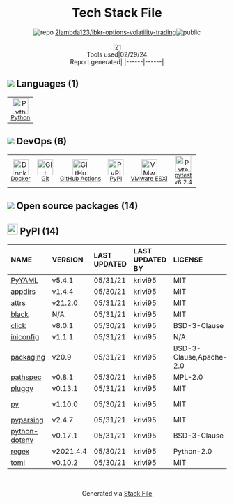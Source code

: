 <!--
&lt;--- Readme.md Snippet without images Start ---&gt;
## Tech Stack
2lambda123/ibkr-options-volatility-trading is built on the following main stack:

- [Python](https://www.python.org) – Languages
- [Docker](https://www.docker.com/) – Virtual Machine Platforms & Containers
- [GitHub Actions](https://github.com/features/actions) – Continuous Integration
- [VMware ESXi](https://www.vmware.com/products/esxi-and-esx.html) – Virtual Machine Management
- [pytest](http://pytest.org/latest/) – Testing Frameworks

Full tech stack [here](/techstack.md)

&lt;--- Readme.md Snippet without images End ---&gt;

&lt;--- Readme.md Snippet with images Start ---&gt;
## Tech Stack
2lambda123/ibkr-options-volatility-trading is built on the following main stack:

- <img width='25' height='25' src='https://img.stackshare.io/service/993/pUBY5pVj.png' alt='Python'/> [Python](https://www.python.org) – Languages
- <img width='25' height='25' src='https://img.stackshare.io/service/586/n4u37v9t_400x400.png' alt='Docker'/> [Docker](https://www.docker.com/) – Virtual Machine Platforms & Containers
- <img width='25' height='25' src='https://img.stackshare.io/service/11563/actions.png' alt='GitHub Actions'/> [GitHub Actions](https://github.com/features/actions) – Continuous Integration
- <img width='25' height='25' src='https://img.stackshare.io/service/48291/default_61ce96b4378e0a2a4b386b66a34c393760b770e0.jpg' alt='VMware ESXi'/> [VMware ESXi](https://www.vmware.com/products/esxi-and-esx.html) – Virtual Machine Management
- <img width='25' height='25' src='https://img.stackshare.io/service/4586/Lu99Qe0Z_400x400.png' alt='pytest'/> [pytest](http://pytest.org/latest/) – Testing Frameworks

Full tech stack [here](/techstack.md)

&lt;--- Readme.md Snippet with images End ---&gt;
-->
<div align="center">

# Tech Stack File
![](https://img.stackshare.io/repo.svg "repo") [2lambda123/ibkr-options-volatility-trading](https://github.com/2lambda123/ibkr-options-volatility-trading)![](https://img.stackshare.io/public_badge.svg "public")
<br/><br/>
|21<br/>Tools used|02/29/24 <br/>Report generated|
|------|------|
</div>

## <img src='https://img.stackshare.io/languages.svg'/> Languages (1)
<table><tr>
  <td align='center'>
  <img width='36' height='36' src='https://img.stackshare.io/service/993/pUBY5pVj.png' alt='Python'>
  <br>
  <sub><a href="https://www.python.org">Python</a></sub>
  <br>
  <sub></sub>
</td>

</tr>
</table>

## <img src='https://img.stackshare.io/devops.svg'/> DevOps (6)
<table><tr>
  <td align='center'>
  <img width='36' height='36' src='https://img.stackshare.io/service/586/n4u37v9t_400x400.png' alt='Docker'>
  <br>
  <sub><a href="https://www.docker.com/">Docker</a></sub>
  <br>
  <sub></sub>
</td>

<td align='center'>
  <img width='36' height='36' src='https://img.stackshare.io/service/1046/git.png' alt='Git'>
  <br>
  <sub><a href="http://git-scm.com/">Git</a></sub>
  <br>
  <sub></sub>
</td>

<td align='center'>
  <img width='36' height='36' src='https://img.stackshare.io/service/11563/actions.png' alt='GitHub Actions'>
  <br>
  <sub><a href="https://github.com/features/actions">GitHub Actions</a></sub>
  <br>
  <sub></sub>
</td>

<td align='center'>
  <img width='36' height='36' src='https://img.stackshare.io/service/12572/-RIWgodF_400x400.jpg' alt='PyPI'>
  <br>
  <sub><a href="https://pypi.org/">PyPI</a></sub>
  <br>
  <sub></sub>
</td>

<td align='center'>
  <img width='36' height='36' src='https://img.stackshare.io/service/48291/default_61ce96b4378e0a2a4b386b66a34c393760b770e0.jpg' alt='VMware ESXi'>
  <br>
  <sub><a href="https://www.vmware.com/products/esxi-and-esx.html">VMware ESXi</a></sub>
  <br>
  <sub></sub>
</td>

<td align='center'>
  <img width='36' height='36' src='https://img.stackshare.io/service/4586/Lu99Qe0Z_400x400.png' alt='pytest'>
  <br>
  <sub><a href="http://pytest.org/latest/">pytest</a></sub>
  <br>
  <sub>v6.2.4</sub>
</td>

</tr>
</table>


## <img src='https://img.stackshare.io/group.svg' /> Open source packages (14)</h2>

## <img width='24' height='24' src='https://img.stackshare.io/service/12572/-RIWgodF_400x400.jpg'/> PyPI (14)

|NAME|VERSION|LAST UPDATED|LAST UPDATED BY|LICENSE|VULNERABILITIES|
|:------|:------|:------|:------|:------|:------|
|[PyYAML](https://pypi.org/project/PyYAML)|v5.4.1|05/31/21|krivi95 |MIT|N/A|
|[appdirs](https://pypi.org/project/appdirs)|v1.4.4|05/30/21|krivi95 |MIT|N/A|
|[attrs](https://pypi.org/project/attrs)|v21.2.0|05/31/21|krivi95 |MIT|N/A|
|[black](https://pypi.org/project/black)|N/A|05/31/21|krivi95 |MIT|N/A|
|[click](https://pypi.org/project/click)|v8.0.1|05/30/21|krivi95 |BSD-3-Clause|N/A|
|[iniconfig](https://pypi.org/project/iniconfig)|v1.1.1|05/31/21|krivi95 |N/A|N/A|
|[packaging](https://pypi.org/project/packaging)|v20.9|05/31/21|krivi95 |BSD-3-Clause,Apache-2.0|N/A|
|[pathspec](https://pypi.org/project/pathspec)|v0.8.1|05/30/21|krivi95 |MPL-2.0|N/A|
|[pluggy](https://pypi.org/project/pluggy)|v0.13.1|05/31/21|krivi95 |MIT|N/A|
|[py](https://pypi.org/project/py)|v1.10.0|05/30/21|krivi95 |MIT|[CVE-2022-42969](https://github.com/advisories/GHSA-w596-4wvx-j9j6) (High)|
|[pyparsing](https://pypi.org/project/pyparsing)|v2.4.7|05/31/21|krivi95 |MIT|N/A|
|[python-dotenv](https://pypi.org/project/python-dotenv)|v0.17.1|05/31/21|krivi95 |BSD-3-Clause|N/A|
|[regex](https://pypi.org/project/regex)|v2021.4.4|05/30/21|krivi95 |Python-2.0|N/A|
|[toml](https://pypi.org/project/toml)|v0.10.2|05/30/21|krivi95 |MIT|N/A|

<br/>
<div align='center'>

Generated via [Stack File](https://github.com/marketplace/stack-file)
